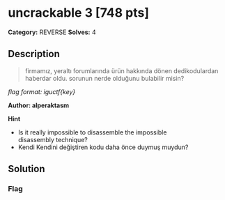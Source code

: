 # uncrackable 3 [748 pts]

**Category:** REVERSE
**Solves:** 4

## Description
>firmamız, yeraltı forumlarında ürün hakkında dönen dedikodulardan haberdar oldu. sorunun nerde olduğunu bulabilir misin?

*flag format: iguctf{key}*

**Author: alperaktasm**

**Hint**
* Is it really impossible to disassemble the impossible disassembly technique?
* Kendi Kendini değiştiren kodu daha önce duymuş muydun?

## Solution

### Flag

